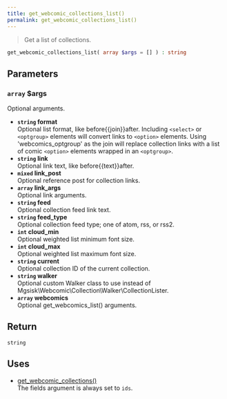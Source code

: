 ```yaml
---
title: get_webcomic_collections_list()
permalink: get_webcomic_collections_list()
---
```


> Get a list of collections.

```php
get_webcomic_collections_list( array $args = [] ) : string
```

## Parameters

### `array` $args
Optional arguments.

- **`string` format**  
Optional list format, like before\{\{join}}after.
Including `<select>` or `<optgroup>` elements will
convert links to `<option>` elements. Using
'webcomics_optgroup' as the join will replace
collection links with a list of comic `<option>`
elements wrapped in an `<optgroup>`.
- **`string` link**  
Optional link text, like before\{\{text}}after.
- **`mixed` link_post**  
Optional reference post for collection links.
- **`array` link_args**  
Optional link arguments.
- **`string` feed**  
Optional collection feed link text.
- **`string` feed_type**  
Optional collection feed type; one of atom,
rss, or rss2.
- **`int` cloud_min**  
Optional weighted list minimum font size.
- **`int` cloud_max**  
Optional weighted list maximum font size.
- **`string` current**  
Optional collection ID of the current collection.
- **`string` walker**  
Optional custom Walker class to use instead of
Mgsisk\Webcomic\Collection\Walker\CollectionLister.
- **`array` webcomics**  
Optional get_webcomics_list() arguments.

## Return

`string`

## Uses
- [get_webcomic_collections()](get_webcomic_collections())  
The fields argument is always set to `ids`.
